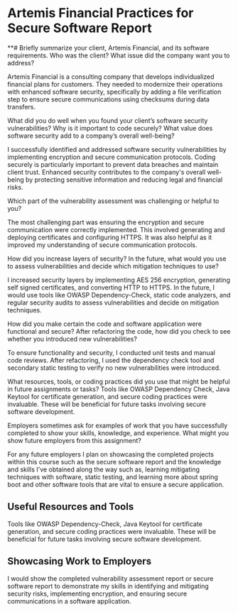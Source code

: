 #  Artemis Financial Practices for Secure Software Report

**# Briefly summarize your client, Artemis Financial, and its software requirements. Who was the client? What issue did the company want you to address? 

Artemis Financial is a consulting company that develops individualized financial plans for customers. They needed to modernize their operations with enhanced software security, specifically by adding a file verification step to ensure secure communications using checksums during data transfers.

What did you do well when you found your client’s software security vulnerabilities? Why is it important to code securely? What value does software security add to a company’s overall well-being? 

I successfully identified and addressed software security vulnerabilities by implementing encryption and secure communication protocols. Coding securely is particularly important to prevent data breaches and maintain client trust. Enhanced security contributes to the company's overall well-being by protecting sensitive information and reducing legal and financial risks.

Which part of the vulnerability assessment was challenging or helpful to you?

The most challenging part was ensuring the encryption and secure communication were correctly implemented. This involved generating and deploying certificates and configuring HTTPS. It was also helpful as it improved my understanding of secure communication protocols.

How did you increase layers of security? In the future, what would you use to assess vulnerabilities and decide which mitigation techniques to use? 

I increased security layers by implementing AES 256 encryption, generating self signed certificates, and converting HTTP to HTTPS. In the future, I would use tools like OWASP Dependency-Check, static code analyzers, and regular security audits to assess vulnerabilities and decide on mitigation techniques.

How did you make certain the code and software application were functional and secure? After refactoring the code, how did you check to see whether you introduced new vulnerabilities?

To ensure functionality and security, I conducted unit tests and manual code reviews. After refactoring, I used the dependency check tool and secondary static testing to verify no new vulnerabilities were introduced.

What resources, tools, or coding practices did you use that might be helpful in future assignments or tasks?
Tools like OWASP Dependency Check, Java Keytool for certificate generation, and secure coding practices were invaluable. These will be beneficial for future tasks involving secure software development.

Employers sometimes ask for examples of work that you have successfully completed to show your skills, knowledge, and experience. What might you show future employers from this assignment?

For any future employers I plan on showcasing the completed projects within this course such as the secure software report and the knowledge and skills I've obtained along the way such as, 
learning mitigating techniques with software, static testing, and learning more about spring boot and other software tools that are vital to ensure a secure application.

## Useful Resources and Tools
Tools like OWASP Dependency-Check, Java Keytool for certificate generation, and secure coding practices were invaluable. These will be beneficial for future tasks involving secure software development.

## Showcasing Work to Employers
I would show the completed vulnerability assessment report or secure software report to demonstrate my skills in identifying and mitigating security risks, implementing encryption, and ensuring secure communications in a software application.
